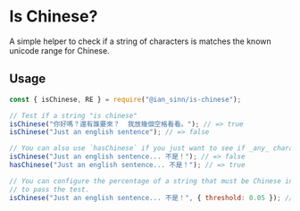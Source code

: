 # Is Chinese?

A simple helper to check if a string of characters is matches the known unicode range for Chinese.

## Usage

```js
const { isChinese, RE } = require("@ian_sinn/is-chinese");

// Test if a string "is chinese"
isChinese("你好嗎？還有誰要來？  我放幾個空格看看。"); // => true
isChinese("Just an english sentence"); // => false

// You can also use `hasChinese` if you just want to see if _any_ characters match.
isChinese("Just an english sentence... 不是！"); // => false
hasChinese("Just an english sentence... 不是！"); // => true

// You can configure the percentage of a string that must be Chinese in order
// to pass the test.
isChinese("Just an english sentence... 不是！", { threshold: 0.05 }); // => true
```
